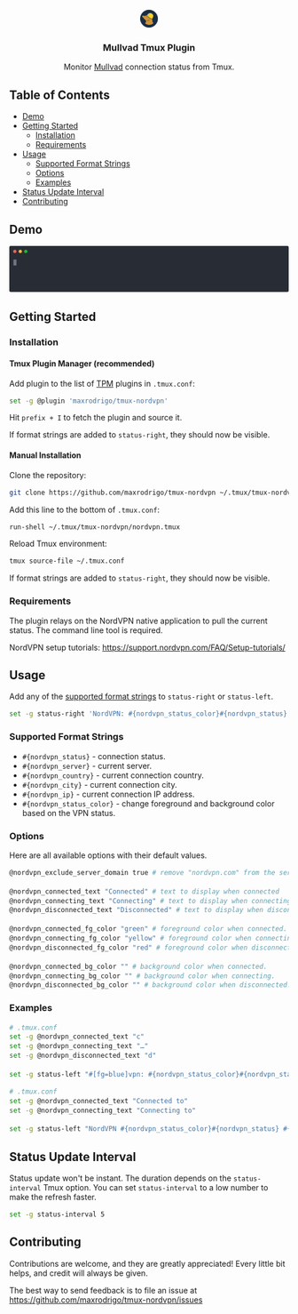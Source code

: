 <p align="center">
    <a href="https://github.com/maxrodrigo/tmux-nordvpn">
        <img src="assets/mullvad-32x32.png" alt="tmux-mullvad logo" width="32">
    </a>
    <h3 align="center">Mullvad Tmux Plugin</h3>
    <p align="center">
        Monitor <a href="https://mullvad.net/">Mullvad</a> connection status from Tmux.
    </p>
</p>

## Table of Contents

* [Demo](#demo)
* [Getting Started](#getting-started)
    * [Installation](#installation)
    * [Requirements](#requirements)
* [Usage](#usage)
    * [Supported Format Strings](#supported-format-strings)
    * [Options](#options)
    * [Examples](#examples)
* [Status Update Interval](#status-update-interval)
* [Contributing](#contributing)

## Demo

![tmux-nordvpn demo](assets/demo.svg)

## Getting Started

### Installation

#### Tmux Plugin Manager (recommended)

Add plugin to the list of [TPM](https://github.com/tmux-plugins/tpm) plugins in `.tmux.conf`:

```sh
set -g @plugin 'maxrodrigo/tmux-nordvpn'
```

Hit `prefix + I` to fetch the plugin and source it.

If format strings are added to `status-right`, they should now be visible.

#### Manual Installation

Clone the repository:

```sh
git clone https://github.com/maxrodrigo/tmux-nordvpn ~/.tmux/tmux-nordvpn
```

Add this line to the bottom of `.tmux.conf`:

```txt
run-shell ~/.tmux/tmux-nordvpn/nordvpn.tmux
```

Reload Tmux environment:

```sh
tmux source-file ~/.tmux.conf
```

If format strings are added to `status-right`, they should now be visible.

### Requirements

The plugin relays on the NordVPN native application to pull the current status.
The command line tool is required.

NordVPN setup tutorials: https://support.nordvpn.com/FAQ/Setup-tutorials/

## Usage

Add any of the [supported format strings](#supported-format-strings) to `status-right` or `status-left`.

```sh
set -g status-right 'NordVPN: #{nordvpn_status_color}#{nordvpn_status} (#{nordvpn_country})'
```

### Supported Format Strings

- `#{nordvpn_status}` - connection status.
- `#{nordvpn_server}` - current server.
- `#{nordvpn_country}` - current connection country.
- `#{nordvpn_city}` - current connection city.
- `#{nordvpn_ip}` - current connection IP address.
- `#{nordvpn_status_color}` - change foreground and background color based on the VPN status.

### Options

Here are all available options with their default values.

```sh
@nordvpn_exclude_server_domain true # remove "nordvpn.com" from the server name.

@nordvpn_connected_text "Connected" # text to display when connected
@nordvpn_connecting_text "Connecting" # text to display when connecting
@nordvpn_disconnected_text "Disconnected" # text to display when disconnected

@nordvpn_connected_fg_color "green" # foreground color when connected.
@nordvpn_connecting_fg_color "yellow" # foreground color when connecting.
@nordvpn_disconnected_fg_color "red" # foreground color when disconnected.

@nordvpn_connected_bg_color "" # background color when connected.
@nordvpn_connecting_bg_color "" # background color when connecting.
@nordvpn_disconnected_bg_color "" # background color when disconnected.
```

### Examples

```sh
# .tmux.conf
set -g @nordvpn_connected_text "c"
set -g @nordvpn_connecting_text "…"
set -g @nordvpn_disconnected_text "d"

set -g status-left "#[fg=blue]vpn: #{nordvpn_status_color}#{nordvpn_status} #[fg=cyan]#{nordvpn_server}"
```

```sh
# .tmux.conf
set -g @nordvpn_connected_text "Connected to"
set -g @nordvpn_connecting_text "Connecting to"

set -g status-left "NordVPN #{nordvpn_status_color}#{nordvpn_status} #{nordvpn_city}, #{nordvpn_country} [#{nordvpn_ip}]"
```

## Status Update Interval

Status update won't be instant. The duration depends on the `status-interval` Tmux option. You can set `status-interval` to a low number to make the refresh faster.

```sh
set -g status-interval 5
```

## Contributing

Contributions are welcome, and they are greatly appreciated! Every little bit helps, and credit will always be given.

The best way to send feedback is to file an issue at https://github.com/maxrodrigo/tmux-nordvpn/issues

